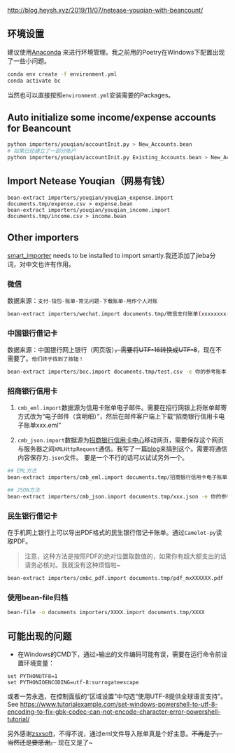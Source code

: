 <http://blog.heysh.xyz/2019/11/07/netease-youqian-with-beancount/>

## 环境设置

建议使用[Anaconda](https://mirrors.tuna.tsinghua.edu.cn/help/anaconda/)
来进行环境管理。我之前用的Poetry在Windows下配置出现了一些小问题。

```bash
conda env create -f environment.yml
conda activate bc
```
当然也可以直接按照`environment.yml`安装需要的Packages。

## Auto initialize some income/expense accounts for Beancount

```bash
python importers/youqian/accountInit.py > New_Accounts.bean
# 如果已经建立了一部分账户
python importers/youqian/accountInit.py Existing_Accounts.bean > New_Accounts.bean
```

## Import Netease Youqian（网易有钱）

```
bean-extract importers/youqian/youqian_expense.import documents.tmp/expense.csv > expense.bean
bean-extract importers/youqian/youqian_income.import documents.tmp/income.csv > income.bean
```

## Other importers

[smart_importer](https://github.com/beancount/smart_importer) needs to be installed to import smartly.我还添加了jieba分词，对中文也许有作用。

### 微信

数据来源：`支付-钱包-账单-常见问题-下载账单-用作个人对账`

```bash
bean-extract importers/wechat.import documents.tmp/微信支付账单(xxxxxxxx-xxxxxxxx).csv -e 你的参考账本.bean> test.bean 
```

### 中国银行借记卡

数据来源：中国银行网上银行（网页版）~~，需要将UTF-16转换成UTF-8~~，现在不需要了。`他们终于找到了按钮！`

```bash
bean-extract importers/boc.import documents.tmp/test.csv -e 你的参考账本.bean> test.bean
```
### 招商银行信用卡

1. `cmb_eml.import`数据源为信用卡账单电子邮件。需要在招行网银上将账单邮寄方式改为“电子邮件（含明细）”，然后在邮件客户端上下载“招商银行信用卡电子账单xxx.eml”

2. `cmb_json.import`数据源为[招商银行信用卡中心](https://xyk.cmbchina.com/credit-express/bill)移动网页，需要保存这个网页与服务器之间`XMLHttpRequest`通信。我写了一篇[blog](https://blog.heysh.xyz/2022/01/21/new-method-to-get-cmb-bill/)来搞到这个。需要将通信内容保存为`.json`文件。
要是一个不行的话可以试试另外一个。

```bash
## EML方法
bean-extract importers/cmb_eml.import documents.tmp/招商银行信用卡电子账单xxx.eml -e 你的参考账本.bean> test.bean

## JSON方法
bean-extract importers/cmb_json.import documents.tmp/xxx.json -e 你的参考账本.bean > test.bean
```

### 民生银行借记卡

在手机网上银行上可以导出PDF格式的民生银行借记卡账单。通过`Camelot-py`读取PDF。

>注意，这种方法是按照PDF的绝对位置取数值的，如果你有超大额支出的话请务必核对。我就没有这种烦恼啦~

```bash
bean-extract importers/cmbc_pdf.import documents.tmp/pdf_mxXXXXXX.pdf -e 你的参考账本.bean> test.bean
```

### 使用bean-file归档

```bash
bean-file -o documents importers/XXXX.import documents.tmp/XXXX 
```

## 可能出现的问题

- 在Windows的CMD下，通过`>`输出的文件编码可能有误，需要在运行命令前设置环境变量：

```CMD
set PYTHONUTF8=1
set PYTHONIOENCODING=utf-8:surrogateescape
```

或者一劳永逸，在控制面版的“区域设置”中勾选“使用UTF-8提供全球语言支持”。See https://www.tutorialexample.com/set-windows-powershell-to-utf-8-encoding-to-fix-gbk-codec-can-not-encode-character-error-powershell-tutorial/

另外感谢[zsxsoft](https://github.com/zsxsoft/my-beancount-scripts)，不得不说，通过eml文件导入账单真是个好主意。~~不再是了，当然还是要感谢。~~ 现在又是了~
